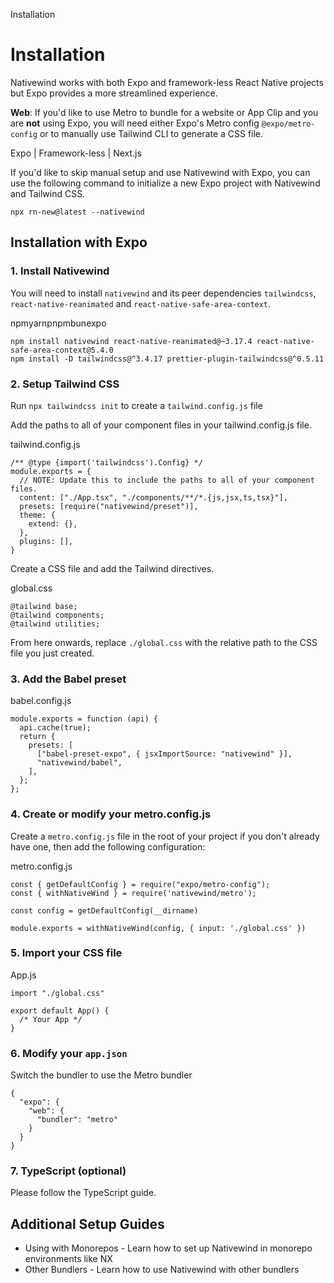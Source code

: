 Installation

# Installation

Nativewind works with both Expo and framework-less React Native projects but Expo provides a more streamlined experience.

**Web**: If you'd like to use Metro to bundle for a website or App Clip and you are **not** using Expo, you will need either Expo's Metro config `@expo/metro-config` or to manually use Tailwind CLI to generate a CSS file.

Expo | Framework-less | Next.js

If you'd like to skip manual setup and use Nativewind with Expo, you can use the following command to initialize a new Expo project with Nativewind and Tailwind CSS.

```
npx rn-new@latest --nativewind
```

## Installation with Expo

### 1. Install Nativewind

You will need to install `nativewind` and its peer dependencies `tailwindcss`, `react-native-reanimated` and `react-native-safe-area-context`.

npmyarnpnpmbunexpo

```
npm install nativewind react-native-reanimated@~3.17.4 react-native-safe-area-context@5.4.0
npm install -D tailwindcss@^3.4.17 prettier-plugin-tailwindcss@^0.5.11
```

### 2. Setup Tailwind CSS

Run `npx tailwindcss init` to create a `tailwind.config.js` file

Add the paths to all of your component files in your tailwind.config.js file.

tailwind.config.js

```
/** @type {import('tailwindcss').Config} */
module.exports = {
  // NOTE: Update this to include the paths to all of your component files.
  content: ["./App.tsx", "./components/**/*.{js,jsx,ts,tsx}"],
  presets: [require("nativewind/preset")],
  theme: {
    extend: {},
  },
  plugins: [],
}
```

Create a CSS file and add the Tailwind directives.

global.css

```
@tailwind base;
@tailwind components;
@tailwind utilities;
```

From here onwards, replace `./global.css` with the relative path to the CSS file you just created.

### 3. Add the Babel preset

babel.config.js

```
module.exports = function (api) {
  api.cache(true);
  return {
    presets: [
      ["babel-preset-expo", { jsxImportSource: "nativewind" }],
      "nativewind/babel",
    ],
  };
};
```

### 4. Create or modify your metro.config.js

Create a `metro.config.js` file in the root of your project if you don't already have one, then add the following configuration:

metro.config.js

```
const { getDefaultConfig } = require("expo/metro-config");
const { withNativeWind } = require('nativewind/metro');
 
const config = getDefaultConfig(__dirname)
 
module.exports = withNativeWind(config, { input: './global.css' })
```

### 5. Import your CSS file

App.js

```
import "./global.css"
 
export default App() {
  /* Your App */
}
```

### 6. Modify your `app.json`

Switch the bundler to use the Metro bundler

```
{
  "expo": {
    "web": {
      "bundler": "metro"
    }
  }
}
```

### 7. TypeScript (optional)

Please follow the TypeScript guide.

## Additional Setup Guides

* Using with Monorepos - Learn how to set up Nativewind in monorepo environments like NX
* Other Bundlers - Learn how to use Nativewind with other bundlers
